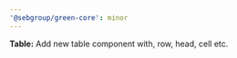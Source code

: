 ```yaml
---
'@sebgroup/green-core': minor
---
```


**Table:** Add new table component with, row, head, cell etc.
